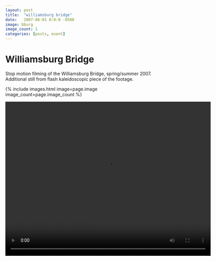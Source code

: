 ```yaml
---
layout: post
title:  "williamsburg bridge"
date:   2007-06-01 0:0:0 -0500
image: bburg
image_count: 1
categories: [posts, event]
---
```


# Williamsburg Bridge

Stop motion filming of the Williamsburg Bridge, spring/summer 2007. Additional still from flash kaleidoscopic piece of the footage.

{% include images.html image=page.image image_count=page.image_count %}

<video width="640" height="480" controls>
  <source src="/assets/mov/bridge.m4v" type="video/mp4">
  Your browser does not support the video tag.
</video>
